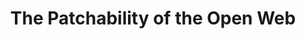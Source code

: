 ---
layout: bookmark
title: The Patchability of the Open Web
tags:
  - Bookmarks
created: '2023-04-11T23:49:44.905Z'
link: https://daverupert.com/2022/09/patchability-of-the-open-web/
id: 555702355
excerpt: The personal blog of Dave Rupert, web developer and podcaster from Austin, TX.
image: https://daverupert.com/images/global/newshammericon.png
highlights:
  - >-
    I under-appreciate the ability to patch or coerce websites to meet my needs.
    That’s a feature of HTML, written in the by-laws as “consider users over
    authors”. As a user, I get the final say. This is why stylesheets cascade,
    why JavaScript can be turned off, and why browser extensions exist; it’s a
    foundational aspect of the web.
---